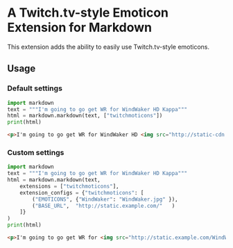 # A Twitch.tv-style Emoticon Extension for Markdown

This extension adds the ability to easily use Twitch.tv-style emoticons.

## Usage

### Default settings

```python
import markdown
text = """I'm going to go get WR for WindWaker HD Kappa"""
html = markdown.markdown(text, ["twitchmoticons"])
print(html)
```

```html
<p>I'm going to go get WR for WindWaker HD <img src="http://static-cdn.jtvnw.net/jtv_user_pictures/chansub-global-emoticon-ddc6e3a8732cb50f-25x28.png" /></p>
```

### Custom settings

```python
import markdown
text = """I'm going to go get WR for WindWaker HD Kappa"""
html = markdown.markdown(text,
    extensions = ["twitchmoticons"],
    extension_configs = {"twitchmoticons": [
        ("EMOTICONS", {"WindWaker": "WindWaker.jpg" }),
        ("BASE_URL",  "http://static.example.com/"   )
    ]}
)
print(html)
```

```html
<p>I'm going to go get WR for <img src="http://static.example.com/WindWaker.jpg" /> HD Kappa</p>
```